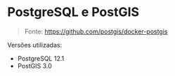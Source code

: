 # PostgreSQL e PostGIS

> Fonte: https://github.com/postgis/docker-postgis

Versões utilizadas:
- PostgreSQL 12.1
- PostGIS 3.0
